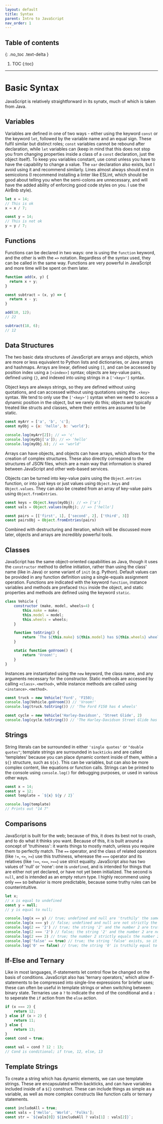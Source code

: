 ```yaml
---
layout: default
title: Syntax
parent: Intro to JavaScript
nav_order: 1
---
```

## Table of contents
{: .no_toc .text-delta }

1. TOC
{:toc}
---

# Basic Syntax

JavaScript is relatively straightforward in its synatx, much of which is taken from Java. 

## Variables

Variables are defined in one of two ways - either using the keyword `const` or the keyword `let`, followed by the variable name and an equal sign. These fulfil similar but distinct roles; `const` variables cannot be rebound after declaration, while `let` variables can (keep in mind that this does not stop you from changing properties inside a class of a `const` declaration, just the object itself). To keep you variables constant, use const unless you have to have the capability to change a value. The `var` declaration also exists, but I avoid using it and recommend similarly.  Lines almost always should end in semicolons (I recommend installing a linter like ESLint, which should be good about telling you when the semi-colons are unnecessary, and will have the added ability of enforcing good code styles on you. I use the AirBnb style).

```js
let x = 14;
// This is ok
x = x / 7;

const y = 14;
// This is not ok
y = y / 7;

```

## Functions

Functions can be declared in two ways: one is using the `function` keyword, and the other is with the `=>` notation. Regardless of the syntax used, they can be called in the same way. Functions are very powerful in JavaScript and more time will be spent on them later.

```js
function add(x, y) {
  return x + y;
}

const subtract = (x, y) => {
  return x - y;
}

add(10, 12);
// 22

subtract(18, 6);
// 12
```

## Data Structures

The two basic data structures of JavaScript are arrays and objects, which are more or less equivalent to Python lists and dictionaries, or Java arrays and hashmaps. Arrays are linear, defined using `[]`, and can be accessed by position index using a `[<index>]` syntax; objects are key-value pairs, defined using `{}`, and indexed into using strings in a `['<key>']` syntax. 

Object keys are always strings, so they are defined without using quotations, and can accessed without using quotations using the `.<key>` syntax. We tend to only use the `['<key>']` syntax when we need to access a dynamic position in the object, but we rarely do this; objects are typically treated like structs and classes, where their entries are assumed to be static. 

```js
const myArr = ['a', 'b', 'c'];
const myObj = {a: 'hello', b: 'world'};

console.log(myArr[2]); // => 'c'
console.log(myObj['a']); // => 'hello'
console.log(myObj.b); // => 'world'

```

Arrays can have objects, and objects can have arrays, which allows for the creation of complex structures. These also directly correspond to the structures of JSON files, which are a main way that information is shared between JavaScript and other web-based services. 


Objects can be turned into key-value pairs using the `Object.entries` function, or into just keys or just values using `Object.keys` and `Object.values`. They can also be created from an array of key-value pairs using `Object.fromEntries`.

```js
const keys = Object.keys(myObj); // => ['a']
const vals = Object.values(myObj); // => ['hello']

const pairs = [['first', 1], ['second', 2], ['third', 3]]
const pairsObj = Object.fromEntries(pairs)
```

Combined with destructuring and iteration, which will be discussed more later, objects and arrays are incredibly powerful tools.

## Classes

JavaScript has the same object-oriented capabilities as Java, though it uses the `constructor` method to define initiation, rather than using the class' name (like in Java) or some variant of `init` (e.g. Python). Default values can be provided in any function definition using a single-equals assignment operation. Functions are indicated with the keyword `function`, instance variables and methods are prefaced `this` inside the object, and static properties and methods are defined using the keyword `static`.

```js
class Vehicle {
    constructor (make, model, wheels=4) {
        this.make = make;
        this.model = model;
        this.wheels = wheels;
    }

    function toString() {
        return `The ${this.make} ${this.model} has ${this.wheels} wheels.`;
    }

    static function goVroom() {
        return 'Vroom!';
    }
}
```

Instances are instantiated using the `new` keyword, the class name, and any arguments necessary for the constructor. Static methods are accessed by calling `<class>.<method>`, while instance methods are called using `<instance>.<method>`.

```js
const truck = new Vehicle('Ford', 'F150);
console.log(Vehicle.goVroom()) // 'Vroom!'
console.log(truck.toString()) // 'The Ford F150 has 4 wheels'

const cycle = new Vehicle('Harley-Davidson', 'Street Glide', 2)
console.log(cycle.toString()) // 'The Harley-Davidson Street Glide has 2 wheels.
```

## Strings

String literals can be surrounded in either `'single quotes'` or `"double quotes"`; template strings are surrounded in `backticks` and are called 'templates' because you can place dynamic content inside of them, within a `${}` structure, such as `${x}`. This can be variables, but can also be more complex content, like equations or function calls. Strings can be printed to the console using `console.log()` for debugging purposes, or used in various other ways.

```js
const x = 14;
const y = 12;
const template = `${x} ${y / 2}` 

console.log(template)
// Prints out "14 7"
```

## Comparisons

JavaScript is built for the web; because of this, it does its best not to crash, and to do what it thinks you want. Because of this, it is built around a concept of 'truthiness': it wants things to mostly match, unless you require them to perfectly match. The `==` operator, and the class of related operators (like `!=`, `<=`, `>=`) use this truthiness, wherease the `===` operator and its relatives (like `!==`, `<==`, `>==`) use strict equality. JavaScript also has two  values of 'null' or 'none': one is `undefined`, and is intended for things that are either not yet declared, or have not yet been initialized. The second is `null`, and is intended as an empty return type. I highly recommend using only `===` so behavior is more predictable, because some truthy rules can be counterintuitive.

```js
let x;
// x is equal to undefined
const y = null;
// y is equal to null;

console.log(x == y) // true; undefined and null are 'truthily' the same
console.log(x === y) // false; undefined and null are not strictly the same
console.log(2 == '2') // true; the string '2' and the number 2 are truthily the same
console.log(2 === '2') // false; the string '2' and the number 2 are not strictly the same
console.log(2 === 2) // true; the number 2 strictly equals the number 2.
console.log('false' == true) // true; the string 'false' exists, so it is truthly equal to the value true
console.log('0' == false) // true; the string '0' is truthily equal to the number 0 which is truthily equal to false
```

## If-Else and Ternary

Like in most languages, if-statements let control flow be changed on the basis of conditions. JavaScript also has 'ternary operators,' which allow if-statements to be compressed into single-line expressions for briefer uses; these can often be useful in template strings or when switching between binary state. Ternaries use a `?` to indicate the end of the conditional and a `:` to seperate the `if` action from the `else` action.

```js
if (x === 2) {
    return 12;
} else if (x > 2) {
    return 11;
} else {
    return 13;
}
const cond = true;

const val = cond ? 12 : 13;
// Cond is conditional; if true, 12, else, 13
```

## Template Strings

To create a string which has dynamic elements, we can use template strings. These are encapsulated within backticks, and can have variables included inside of a `${}` construct. These can include things as simple as a variable, as well as more complex constructs like function calls or ternary statements.

```js
const includeAll = true;
const vals = ['Hello', 'World', 'Folks'];
const str = `${vals[0]} ${includeAll ? vals[1] : vals[2]}`;
```